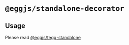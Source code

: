 # `@eggjs/standalone-decorator`

## Usage

Please read [@eggjs/tegg-standalone](../../standalone/standalone)
